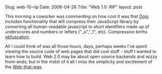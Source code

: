 Slug: web-10-rip
Date: 2006-04-26
Title: "Web 1.0: RIP"
layout: post

This morning a coworker was commenting on how cool it was that [Dojo](http://dojotoolkit.org/) includes functionality that will compress their JavaScript library by converting all human-readable javascript to short identifiers made up of underscores and numbers or letters (&quot;_a&quot;,&quot;_1&quot;, etc). Compression births [obfuscation](http://www.answers.com/obfuscation).

All I could think of was all those hours, days, perhaps weeks I&#39;ve spent viewing the source code of web pages that did cool stuff - stuff I wanted to learn how to build. Web 2.0 may be about open source backends and wizzy front-ends, but in the midst of it all I miss the simplicity and excitement of the [Web-that-was](http://en.wikipedia.org/wiki/Earth_in_fiction#Firefly).
